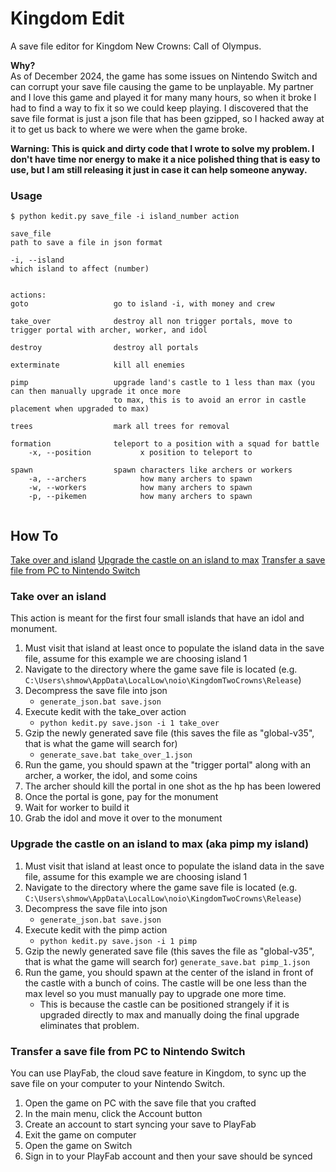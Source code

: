 # Kingdom Edit
A save file editor for Kingdom New Crowns: Call of Olympus.   

**Why?**  
As of December 2024, the game has some issues on Nintendo Switch and can corrupt your save file causing the game to be unplayable. My partner and I love this game and played it for many many hours, so when it broke I had to find a way to fix it so we could keep playing. I discovered that the save file format is just a json file that has been gzipped, so I hacked away at it to get us back to where we were when the game broke.  

**Warning: This is quick and dirty code that I wrote to solve my problem. I don't have time nor energy to make it a nice polished thing that is easy to use, but I am still releasing it just in case it can help someone anyway.**  

### Usage
```
$ python kedit.py save_file -i island_number action 

save_file
path to save a file in json format

-i, --island        
which island to affect (number)


actions:
goto                   go to island -i, with money and crew

take_over              destroy all non trigger portals, move to trigger portal with archer, worker, and idol

destroy                destroy all portals

exterminate            kill all enemies

pimp                   upgrade land's castle to 1 less than max (you can then manually upgrade it once more
                       to max, this is to avoid an error in castle placement when upgraded to max)

trees                  mark all trees for removal

formation              teleport to a position with a squad for battle
    -x, --position           x position to teleport to

spawn                  spawn characters like archers or workers
    -a, --archers            how many archers to spawn
    -w, --workers            how many archers to spawn
    -p, --pikemen            how many archers to spawn
      

```

## How To
[Take over and island](#take-over-an-island)
[Upgrade the castle on an island to max](#upgrade-the-castle-on-an-island-to-max-aka-pimp-my-island)
[Transfer a save file from PC to Nintendo Switch](#transfer-a-save-file-from-PC-to-nintendo-switch)

### Take over an island
This action is meant for the first four small islands that have an idol and monument.  
1. Must visit that island at least once to populate the island data in the save file, assume for this example we are choosing island 1
2. Navigate to the directory where the game save file is located (e.g. `C:\Users\shmow\AppData\LocalLow\noio\KingdomTwoCrowns\Release`)
3. Decompress the save file into json
    - `generate_json.bat save.json`
4. Execute kedit with the take_over action 
	- `python kedit.py save.json -i 1 take_over`  
5. Gzip the newly generated save file (this saves the file as "global-v35", that is what the game will search for)
	- `generate_save.bat take_over_1.json`
6. Run the game, you should spawn at the "trigger portal" along with an archer, a worker, the idol, and some coins
7. The archer should kill the portal in one shot as the hp has been lowered
8. Once the portal is gone, pay for the monument
9. Wait for worker to build it
10. Grab the idol and move it over to the monument

### Upgrade the castle on an island to max (aka pimp my island)
1. Must visit that island at least once to populate the island data in the save file, assume for this example we are choosing island 1
2. Navigate to the directory where the game save file is located (e.g. `C:\Users\shmow\AppData\LocalLow\noio\KingdomTwoCrowns\Release`)
3. Decompress the save file into json
	- `generate_json.bat save.json`
4. Execute kedit with the pimp action 
	- `python kedit.py save.json -i 1 pimp`  
5. Gzip the newly generated save file (this saves the file as "global-v35", that is what the game will search for)
	`generate_save.bat pimp_1.json`
6. Run the game, you should spawn at the center of the island in front of the castle with a bunch of coins. The castle will be one less than the max level so you must manually pay to upgrade one more time. 
    - This is because the castle can be positioned strangely if it is upgraded directly to max and manually doing the final upgrade eliminates that problem.

### Transfer a save file from PC to Nintendo Switch
You can use PlayFab, the cloud save feature in Kingdom, to sync up the save file on your computer to your Nintendo Switch.  
1. Open the game on PC with the save file that you crafted
2. In the main menu, click the Account button
3. Create an account to start syncing your save to PlayFab
4. Exit the game on computer
5. Open the game on Switch
6. Sign in to your PlayFab account and then your save should be synced
